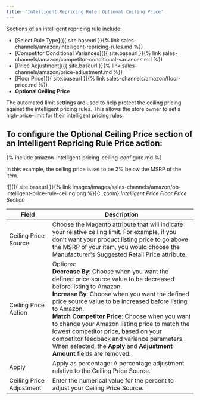 ```yaml
---
title: 'Intelligent Repricing Rule: Optional Ceiling Price'
---
```



Sections of an intelligent repricing rule include:

- [Select Rule Type]({{ site.baseurl }}{% link sales-channels/amazon/intelligent-repricing-rules.md %})
- [Competitor Conditional Variances]({{ site.baseurl }}{% link sales-channels/amazon/competitor-conditional-variances.md %})
- [Price Adjustment]({{ site.baseurl }}{% link sales-channels/amazon/price-adjustment.md %})
- [Floor Price]({{ site.baseurl }}{% link sales-channels/amazon/floor-price.md %})
- **Optional Ceiling Price**

The automated limit settings are used to help protect the ceiling pricing against the intelligent pricing rules. This allows the store owner to set a high-price-limit for their intelligent pricing rules.

## To configure the Optional Ceiling Price section of an Intelligent Repricing Rule Price action:

{% include amazon-intelligent-pricing-ceiling-configure.md %}

In this example, the ceiling price is set to be 2% below the MSRP of the item.

![]({{ site.baseurl }}{% link images/images/sales-channels/amazon/ob-intelligent-price-rule-ceiling.png %}){: .zoom}
_Intelligent Price Floor Price Section_

|Field |Description|
|---|---|
|Ceiling Price Source|Choose the Magento attribute that will indicate your relative ceiling limit. For example, if you don’t want your product listing price to go above the MSRP of your item, you would choose the Manufacturer's Suggested Retail Price attribute. |
|Ceiling Price Action |Options:<br/>**Decrease By**: Choose when you want the defined price source value to be decreased before listing to Amazon.<br/>**Increase By**: Choose when you want the defined price source value to be increased before listing to Amazon.<br/>**Match Competitor Price**: Choose when you want to change your Amazon listing price to match the lowest competitor price, based on your competitor feedback and variance parameters. When selected, the **Apply** and **Adjustment Amount** fields are removed. |
|Apply|Apply as percentage: A percentage adjustment relative to the Ceiling Price Source. |
|Ceiling Price Adjustment|Enter the numerical value for the percent to adjust your Ceiling Price Source. |
